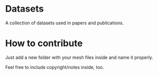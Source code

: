 # Datasets
A collection of datasets used in papers and publications.
# How to contribute
Just add a new folder with your mesh files inside and name it properly.

Feel free to include copyright/notes inside, too.
